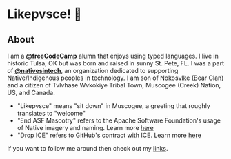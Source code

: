# Likepvsce! 👋

## About

I am a **[@freeCodeCamp](https://github.com/freeCodeCamp)** alumn that enjoys using typed languages. I live in historic Tulsa, OK but was born and raised in sunny St. Pete, FL. I was a part of **[@nativesintech](https://github.com/nativesintech)**, an organization dedicated to supporting Native/Indigenous peoples in technology. I am son of Nokosvlke (Bear Clan) and a citizen of Tvlvhase Wvkokiye Tribal Town, Muscogee (Creek) Nation, US, and Canada. 

* "Likepvsce" means "sit down" in Muscogee, a greeting that roughly translates to "welcome"
* "End ASF Mascotry" refers to the Apache Software Foundation's usage of Native imagery and naming. Learn more [here](https://www.endasfmascotry.com/)
* "Drop ICE" refers to GitHub's contract with ICE. Learn more [here](https://games-cdn.washingtonpost.com/notes/prod/default/documents/7cd29400-488f-42f4-8d21-2a16564ac4c6/note/6360e09b-44ba-47dd-b7c2-3cb94f48da55.pdf#page=1)

If you want to follow me around then check out my [links](https://linktr.ee/adamrecvlohe).


